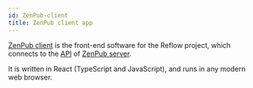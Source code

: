 ```yaml
---
id: ZenPub-client
title: ZenPub client app
---
```


[ZenPub client](https://github.com/dyne/zenpub-client/) is the front-end software for the Reflow project, which connects to the [API](./api_tour) of [ZenPub server](./ZenPub).

It is written in React (TypeScript and JavaScript), and runs in any modern web browser.